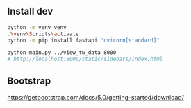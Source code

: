 

## Install dev
```bash
python -m venv venv
.\venv\Scripts\activate
python -m pip install fastapi "uvicorn[standard]"

python main.py ../view_tw_data 8000
# http://localhost:8000/static/sidebars/index.html
```

## Bootstrap
https://getbootstrap.com/docs/5.0/getting-started/download/